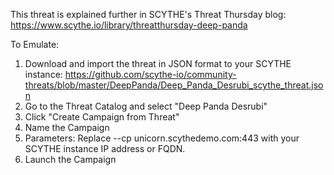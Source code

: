 
This threat is explained further in SCYTHE's Threat Thursday blog: https://www.scythe.io/library/threatthursday-deep-panda

To Emulate:

1. Download and import the threat in JSON format to your SCYTHE instance: https://github.com/scythe-io/community-threats/blob/master/DeepPanda/Deep_Panda_Desrubi_scythe_threat.json 
2. Go to the Threat Catalog and select "Deep Panda Desrubi"
3. Click "Create Campaign from Threat"
4. Name the Campaign
5. Parameters: Replace --cp unicorn.scythedemo.com:443 with your SCYTHE instance IP address or FQDN.
6. Launch the Campaign


